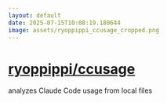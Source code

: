 ```yaml
---
layout: default
date: 2025-07-15T10:08:19.180644
image: assets/ryoppippi_ccusage_cropped.png
---
```


# [ryoppippi/ccusage](https://github.com/ryoppippi/ccusage)

analyzes Claude Code usage from local files
